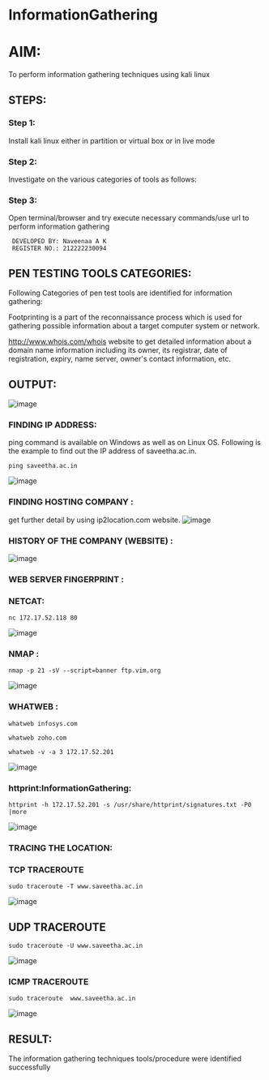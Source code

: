 # InformationGathering


# AIM:

To perform information gathering techniques using kali linux 

## STEPS:

### Step 1:

Install kali linux either in partition or virtual box or in live mode

### Step 2:

Investigate on the various categories of tools as follows:

### Step 3:
Open terminal/browser and try execute necessary commands/use url to perform information gathering
```
 DEVELOPED BY: Naveenaa A K
 REGISTER NO.: 212222230094
```

## PEN TESTING TOOLS CATEGORIES:
Following Categories of pen test tools are identified for information gathering:

Footprinting is a part of the reconnaissance process which is used for gathering possible information about a target computer system or network.

http://www.whois.com/whois website to get detailed information about a domain name information including its owner, its registrar, date of registration, expiry, name server, owner's contact information, etc.

## OUTPUT:
![image](https://github.com/Shivaram2525/InformationGathering/assets/144226303/7ec4b2c6-6f70-4795-aade-429a9c7d3673)
### FINDING IP ADDRESS:
ping command is available on Windows as well as on Linux OS. Following is the example to find out the IP address of saveetha.ac.in.
```
ping saveetha.ac.in
```

![image](https://github.com/Shivaram2525/InformationGathering/assets/144226303/3b5543df-ba93-47ae-a91b-b4d4c32afdd7)
### FINDING HOSTING COMPANY :
get further detail by using ip2location.com website.
![image](https://github.com/Shivaram2525/InformationGathering/assets/144226303/8f0118d8-a0ab-4fb5-aa3b-81abe84e64df)
### HISTORY OF THE COMPANY (WEBSITE) :
![image](https://github.com/Shivaram2525/InformationGathering/assets/144226303/329d4918-6874-46af-8c5b-9188372b74c0)
###  WEB SERVER FINGERPRINT :
### NETCAT:
```
nc 172.17.52.118 80
```
![image](https://github.com/Shivaram2525/InformationGathering/assets/144226303/863da250-1787-4d44-8416-dec9d460441b)
###  NMAP :
```
nmap -p 21 -sV --script=banner ftp.vim.org
```
![image](https://github.com/Shivaram2525/InformationGathering/assets/144226303/1dccf14f-fa31-42ec-9daf-20f6f51dadbb)
### WHATWEB :
```
whatweb infosys.com
```
```
whatweb zoho.com
```
```
whatweb -v -a 3 172.17.52.201
```
![image](https://github.com/Shivaram2525/InformationGathering/assets/144226303/5d368595-0e83-433b-a0d0-27fd766fa34b)
### httprint:InformationGathering:
```
httprint -h 172.17.52.201 -s /usr/share/httprint/signatures.txt -P0 |more
```
![image](https://github.com/Shivaram2525/InformationGathering/assets/144226303/e699c13a-becf-4a89-85d7-137afcb9fee9)
### TRACING THE LOCATION:
### TCP TRACEROUTE
```
sudo traceroute -T www.saveetha.ac.in
```
![image](https://github.com/Shivaram2525/InformationGathering/assets/144226303/f747bc0b-f76c-4230-b327-8132875c7e85)
## UDP TRACEROUTE
```
sudo traceroute -U www.saveetha.ac.in
```
![image](https://github.com/Shivaram2525/InformationGathering/assets/144226303/cb1d23eb-0255-41d4-8ad7-841ecd824533)
### ICMP TRACEROUTE
```
sudo traceroute  www.saveetha.ac.in
```
![image](https://github.com/Shivaram2525/InformationGathering/assets/144226303/ba0ed3a6-f7b0-42e6-8d95-944392cdc3ce)

## RESULT:
The information gathering techniques tools/procedure were  identified successfully
